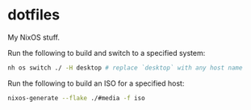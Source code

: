# dotfiles

My NixOS stuff.

Run the following to build and switch to a specified system:

```sh
nh os switch ./ -H desktop # replace `desktop` with any host name
```

Run the following to build an ISO for a specified host:

```sh
nixos-generate --flake ./#media -f iso
```

